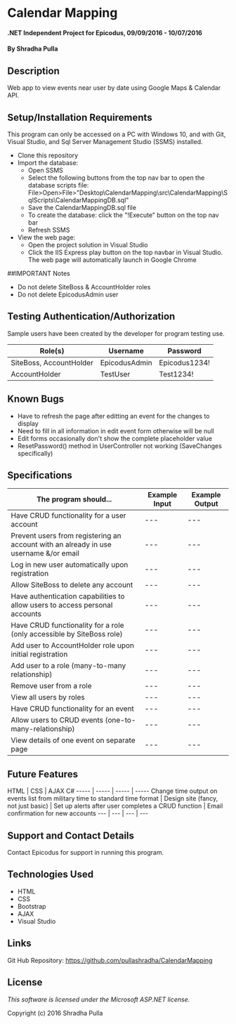 ﻿# Calendar Mapping

#### .NET Independent Project for Epicodus, 09/09/2016 - 10/07/2016

#### By Shradha Pulla

## Description

Web app to view events near user by date using Google Maps & Calendar API.

## Setup/Installation Requirements

This program can only be accessed on a PC with Windows 10, and with Git, Visual Studio, and Sql Server Management Studio (SSMS) installed.

* Clone this repository
* Import the database:
  * Open SSMS
  * Select the following buttons from the top nav bar to open the database scripts file: File>Open>File>"Desktop\CalendarMapping\src\CalendarMapping\SqlScripts\CalendarMappingDB.sql"
  * Save the CalendarMappingDB.sql file
  * To create the database: click the "!Execute" button on the top nav bar
  * Refresh SSMS
* View the web page: 
  * Open the project solution in Visual Studio
  * Click the IIS Express play button on the top navbar in Visual Studio. The web page will automatically launch in Google Chrome

##IMPORTANT Notes

* Do not delete SiteBoss & AccountHolder roles
* Do not delete EpicodusAdmin user

## Testing Authentication/Authorization

Sample users have been created by the developer for program testing use.

Role(s) | Username | Password
----- | ----- | -----
SiteBoss, AccountHolder | EpicodusAdmin | Epicodus1234!
AccountHolder | TestUser | Test1234!

## Known Bugs

* Have to refresh the page after editting an event for the changes to display
* Need to fill in all information in edit event form otherwise will be null
* Edit forms occasionally don't show the complete placeholder value
* ResetPassword() method in UserController not working (SaveChanges specifically)

## Specifications

The program should... | Example Input | Example Output
----- | ----- | -----
Have CRUD functionality for a user account | --- | ---
Prevent users from registering an account with an already in use username &/or email | --- | ---
Log in new user automatically upon registration | --- | ---
Allow SiteBoss to delete any account | --- | ---
Have authentication capabilities to allow users to access personal accounts | --- | ---
Have CRUD functionality for a role (only accessible by SiteBoss role) | --- | ---
Add user to AccountHolder role upon initial registration | --- | ---
Add user to a role (many-to-many relationship) | --- | ---
Remove user from a role | --- | ---
View all users by roles | --- | ---
Have CRUD functionality for an event | --- | ---
Allow users to CRUD events (one-to-many-relationship) | --- | ---
View details of one event on separate page | --- | ---

## Future Features

HTML | CSS | AJAX C#
----- | ----- | ----- | -----
Change time output on events list from military time to standard time format | Design site (fancy, not just basic) | Set up alerts after user completes a CRUD function | Email confirmation for new accounts
--- | --- | --- | --- 

## Support and Contact Details

Contact Epicodus for support in running this program.

## Technologies Used

* HTML
* CSS
* Bootstrap
* AJAX
* Visual Studio

## Links

Git Hub Repository: https://github.com/pullashradha/CalendarMapping

## License

*This software is licensed under the Microsoft ASP.NET license.*

Copyright (c) 2016 Shradha Pulla